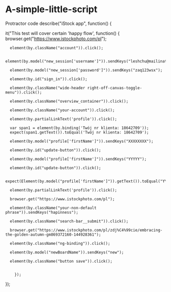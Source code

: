 # A-simple-little-script
Protractor code
describe("iStock app", function() {

  it("This test will cover certain 'happy flow', function() 
		  { 
	  browser.get("https://www.istockphoto.com/pl");
	  
	  		  
	  element(by.className("account")).click();
	  
	  element(by.model("new_session['username']")).sendKeys("leshchu@mailinator.com");
	  
	  element(by.model("new_session['password']")).sendKeys("zaq123wsx");
	  
	  element(by.id("sign_in")).click();
	  
	  element(by.className("wide-header right-off-canvas-toggle-menu")).click();
	  
	  element(by.className("overview_container")).click();
	  
	  element(by.className("your-account")).click();
	  
	  element(by.partialLinkText('profile')).click();
	  
	  var span1 = element(by.binding('Twój nr klienta: 18642709'));
	  expect(span1.getText()).toEqual('Twój nr klienta: 18642709');
	  
	  element(by.model("profile['firstName']")).sendKeys("XXXXXXXX");
	  
	  element(by.id("update-button")).click();
	  
	  element(by.model("profile['firstName']")).sendKeys("YYYYY");
	  
	  element(by.id("update-button")).click();
	  
	  expect(Element(by.model("profile['firstName']")).getText()).toEqual("YYYYY");
	  
	  element(by.partialLinkText('profile')).click();
	  
	  browser.get("https://www.istockphoto.com/pl");
	  
	  element(by.className("your-non-default phrase")).sendKeys("hapinness");
	  
	  element(by.className("search-bar__submit")).click();
			  
	  browser.get("https://www.istockphoto.com/pl/zdj%C4%99cie/embracing-the-golden-autumn-gm869372160-144928361");
	  
	  element(by.className("ng-binding")).click();
	  
	  element(by.model("newBoardName")).sendKeys("new");
	  
	  element(by.className("button save")).click();
	  
	  
        });
  
  
   });
